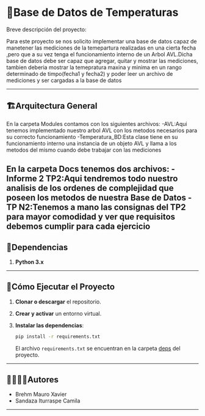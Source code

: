 # 🐍Base de Datos de Temperaturas 

Breve descripción del proyecto:

Para este proyecto se nos solicito implementar una base de datos capaz de manetener las mediciones de la temepartura realizadas en una cierta fecha ,pero que a su vez tenga el funcionamiento interno de un Arbol AVL.Dicha base de datos debe ser capaz que agregar, quitar y mostrar las  mediciones, tambien deberia mostrar la temepratura maxina y minima en un rango determinado de timpo(fecha1 y fecha2) y poder leer un archivo de mediciones y ser cargadas  a la base de datos 

---
## 🏗Arquitectura General

En la carpeta Modules contamos con los siguientes archivos:
-AVL:Aqui tenemos implementado nuestro arbol AVL con los metodos necesarios para su correcto funcionamiento 
-Temperatura_BD:Esta clase tiene en su funcionamiento interno una instancia de un objeto AVL y llama a los metodos del mismo cuando debe trabajar con las mediciones 

En la carpeta Docs tenemos dos archivos:
-Informe 2 TP2:Aqui tendremos todo nuestro analisis de los ordenes de complejidad que poseen los metodos de nuestra Base de Datos
-TP N2:Tenemos a mano las consignas del TP2 para mayor comodidad y ver que requisitos debemos cumplir para cada ejercicio
---
## 📑Dependencias

1. **Python 3.x**


---
## 🚀Cómo Ejecutar el Proyecto
1. **Clonar o descargar** el repositorio.

2. **Crear y activar** un entorno virtual.

3. **Instalar las dependencias**:
   ```bash
   pip install -r requirements.txt
   ```
   El archivo `requirements.txt` se encuentran en la carpeta [deps](./deps) del proyecto.

---
## 🙎‍♀️🙎‍♂️Autores

- Brehm Mauro Xavier 
- Sandaza Iturraspe Camila 

---

